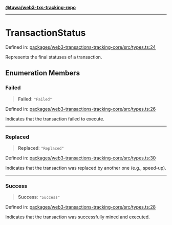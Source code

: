 [**@tuwa/web3-txs-tracking-repo**](../../../README.md)

***

# TransactionStatus

Defined in: [packages/web3-transactions-tracking-core/src/types.ts:24](https://github.com/TuwaIO/web3-transactions-tracking/blob/a5b6681b81f2ac2ebab5a209571fc0fd463f436b/packages/web3-transactions-tracking-core/src/types.ts#L24)

Represents the final statuses of a transaction.

## Enumeration Members

### Failed

> **Failed**: `"Failed"`

Defined in: [packages/web3-transactions-tracking-core/src/types.ts:26](https://github.com/TuwaIO/web3-transactions-tracking/blob/a5b6681b81f2ac2ebab5a209571fc0fd463f436b/packages/web3-transactions-tracking-core/src/types.ts#L26)

Indicates that the transaction failed to execute.

***

### Replaced

> **Replaced**: `"Replaced"`

Defined in: [packages/web3-transactions-tracking-core/src/types.ts:30](https://github.com/TuwaIO/web3-transactions-tracking/blob/a5b6681b81f2ac2ebab5a209571fc0fd463f436b/packages/web3-transactions-tracking-core/src/types.ts#L30)

Indicates that the transaction was replaced by another one (e.g., speed-up).

***

### Success

> **Success**: `"Success"`

Defined in: [packages/web3-transactions-tracking-core/src/types.ts:28](https://github.com/TuwaIO/web3-transactions-tracking/blob/a5b6681b81f2ac2ebab5a209571fc0fd463f436b/packages/web3-transactions-tracking-core/src/types.ts#L28)

Indicates that the transaction was successfully mined and executed.
